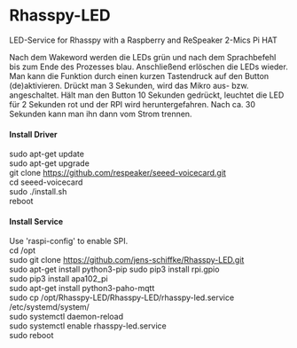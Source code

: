 
# Rhasspy-LED
LED-Service for Rhasspy with a Raspberry and ReSpeaker 2-Mics Pi HAT  
  
  Nach dem Wakeword werden die LEDs grün und nach dem Sprachbefehl bis zum Ende des Prozesses blau. Anschließend erlöschen die LEDs wieder.
  Man kann die Funktion durch einen kurzen Tastendruck auf den Button (de)aktivieren.
  Drückt man 3 Sekunden, wird das Mikro aus- bzw. angeschaltet.
  Hält man den Button 10 Sekunden gedrückt, leuchtet die LED für 2 Sekunden rot und der RPI wird heruntergefahren. Nach ca. 30 Sekunden kann man ihn dann vom Strom trennen.

#### Install Driver  
sudo apt-get update  
sudo apt-get upgrade  
git clone https://github.com/respeaker/seeed-voicecard.git  
cd seeed-voicecard  
sudo ./install.sh  
reboot  

#### Install Service  
Use 'raspi-config' to enable SPI.  
cd /opt  
sudo git clone https://github.com/jens-schiffke/Rhasspy-LED.git  
sudo apt-get install python3-pip
sudo pip3 install rpi.gpio  
sudo pip3 install apa102_pi  
sudo apt-get install python3-paho-mqtt  
sudo cp /opt/Rhasspy-LED/Rhasspy-LED/rhasspy-led.service /etc/systemd/system/  
sudo systemctl daemon-reload  
sudo systemctl enable rhasspy-led.service  
sudo reboot  
